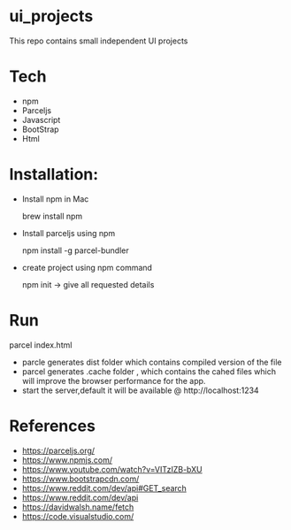 # ui_projects
This repo contains small independent UI projects

Tech
====
- npm
- Parceljs
- Javascript
- BootStrap
- Html

Installation:
============
- Install npm in Mac

   brew install npm

- Install parceljs using npm

  npm install -g parcel-bundler
  
- create project using npm command

  npm init -> give all requested details


Run
===
parcel index.html 

   - parcle generates dist folder which contains compiled version of the file
   - parcel generates .cache folder , which contains the cahed files which will improve the browser performance for the app.
   - start the server,default it will be available @ http://localhost:1234




References
===========
* https://parceljs.org/
* https://www.npmjs.com/
* https://www.youtube.com/watch?v=VITzIZB-bXU
* https://www.bootstrapcdn.com/
* https://www.reddit.com/dev/api#GET_search
* https://www.reddit.com/dev/api
* https://davidwalsh.name/fetch
* https://code.visualstudio.com/
